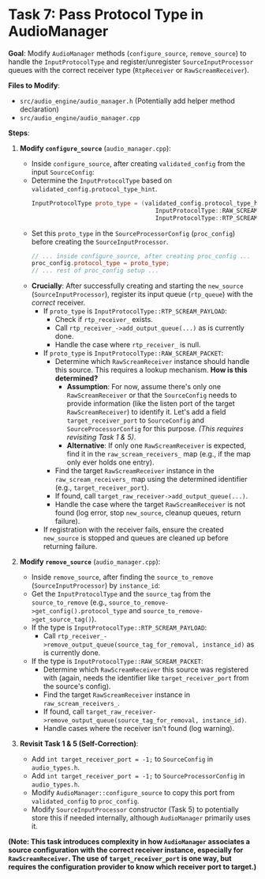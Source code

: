 # Task 7: Pass Protocol Type in AudioManager

**Goal**: Modify `AudioManager` methods (`configure_source`, `remove_source`) to handle the `InputProtocolType` and register/unregister `SourceInputProcessor` queues with the correct receiver type (`RtpReceiver` or `RawScreamReceiver`).

**Files to Modify**:
*   `src/audio_engine/audio_manager.h` (Potentially add helper method declaration)
*   `src/audio_engine/audio_manager.cpp`

**Steps**:

1.  **Modify `configure_source`** (`audio_manager.cpp`):
    *   Inside `configure_source`, after creating `validated_config` from the input `SourceConfig`:
    *   Determine the `InputProtocolType` based on `validated_config.protocol_type_hint`.
        ```cpp
        InputProtocolType proto_type = (validated_config.protocol_type_hint == 1) ?
                                           InputProtocolType::RAW_SCREAM_PACKET :
                                           InputProtocolType::RTP_SCREAM_PAYLOAD;
        ```
    *   Set this `proto_type` in the `SourceProcessorConfig` (`proc_config`) before creating the `SourceInputProcessor`.
        ```cpp
        // ... inside configure_source, after creating proc_config ...
        proc_config.protocol_type = proto_type;
        // ... rest of proc_config setup ...
        ```
    *   **Crucially**: After successfully creating and starting the `new_source` (`SourceInputProcessor`), register its input queue (`rtp_queue`) with the *correct* receiver.
        *   If `proto_type` is `InputProtocolType::RTP_SCREAM_PAYLOAD`:
            *   Check if `rtp_receiver_` exists.
            *   Call `rtp_receiver_->add_output_queue(...)` as is currently done.
            *   Handle the case where `rtp_receiver_` is null.
        *   If `proto_type` is `InputProtocolType::RAW_SCREAM_PACKET`:
            *   Determine which `RawScreamReceiver` instance should handle this source. This requires a lookup mechanism. **How is this determined?**
                *   **Assumption**: For now, assume there's only one `RawScreamReceiver` or that the `SourceConfig` needs to provide information (like the listen port of the target `RawScreamReceiver`) to identify it. Let's add a field `target_receiver_port` to `SourceConfig` and `SourceProcessorConfig` for this purpose. *(This requires revisiting Task 1 & 5)*.
                *   **Alternative**: If only one `RawScreamReceiver` is expected, find it in the `raw_scream_receivers_` map (e.g., if the map only ever holds one entry).
            *   Find the target `RawScreamReceiver` instance in the `raw_scream_receivers_` map using the determined identifier (e.g., `target_receiver_port`).
            *   If found, call `target_raw_receiver->add_output_queue(...)`.
            *   Handle the case where the target `RawScreamReceiver` is not found (log error, stop `new_source`, cleanup queues, return failure).
        *   If registration with the receiver fails, ensure the created `new_source` is stopped and queues are cleaned up before returning failure.

2.  **Modify `remove_source`** (`audio_manager.cpp`):
    *   Inside `remove_source`, after finding the `source_to_remove` (`SourceInputProcessor`) by `instance_id`:
    *   Get the `InputProtocolType` and the `source_tag` from the `source_to_remove` (e.g., `source_to_remove->get_config().protocol_type` and `source_to_remove->get_source_tag()`).
    *   If the type is `InputProtocolType::RTP_SCREAM_PAYLOAD`:
        *   Call `rtp_receiver_->remove_output_queue(source_tag_for_removal, instance_id)` as is currently done.
    *   If the type is `InputProtocolType::RAW_SCREAM_PACKET`:
        *   Determine which `RawScreamReceiver` this source was registered with (again, needs the identifier like `target_receiver_port` from the source's config).
        *   Find the target `RawScreamReceiver` instance in `raw_scream_receivers_`.
        *   If found, call `target_raw_receiver->remove_output_queue(source_tag_for_removal, instance_id)`.
        *   Handle cases where the receiver isn't found (log warning).

3.  **Revisit Task 1 & 5 (Self-Correction)**:
    *   Add `int target_receiver_port = -1;` to `SourceConfig` in `audio_types.h`.
    *   Add `int target_receiver_port = -1;` to `SourceProcessorConfig` in `audio_types.h`.
    *   Modify `AudioManager::configure_source` to copy this port from `validated_config` to `proc_config`.
    *   Modify `SourceInputProcessor` constructor (Task 5) to potentially store this if needed internally, although `AudioManager` primarily uses it.

**(Note: This task introduces complexity in how `AudioManager` associates a source configuration with the correct receiver instance, especially for `RawScreamReceiver`. The use of `target_receiver_port` is one way, but requires the configuration provider to know which receiver port to target.)**
